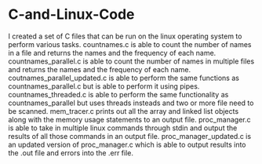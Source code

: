 # C-and-Linux-Code
I created a set of C files that can be run on the linux operating system to perform various tasks. countnames.c is able to count the number of names in a file and returns the names and the frequency of each name. countnames_parallel.c is able to count the number of names in multiple files and returns the names and the frequency of each name. coutnames_parallel_updated.c is able to perform the same functions as countnames_parallel.c but is able to perform it using pipes. countnames_threaded.c is able to perform the same functionality as countnames_parallel but uses threads insteads and two or more file need to be scanned. mem_tracer.c prints out all the array and linked list objects along with the memory usage statements to an output file. proc_manager.c is able to take in multiple linux commands through stdin and output the results of all those commands in an output file. proc_manager_updated.c is an updated version of proc_manager.c which is able to output results into the .out file and errors into the .err file.
